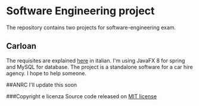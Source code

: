 # Software Engineering project
The repository contains two projects for software-engineering exam. 

## Carloan
The requisites are explained [here](https://github.com/Spronghi/software-engineering/blob/master/doc/CasoStudio.pdf) in italian. I'm using JavaFX 8 for spring and MySQL for database. The project is a standalone software for a car hire agency.
I hope to help someone. 

##ANRC
I'll update this soon

###Copyright e licenza 
Source code released on [MIT license](LICENSE)
